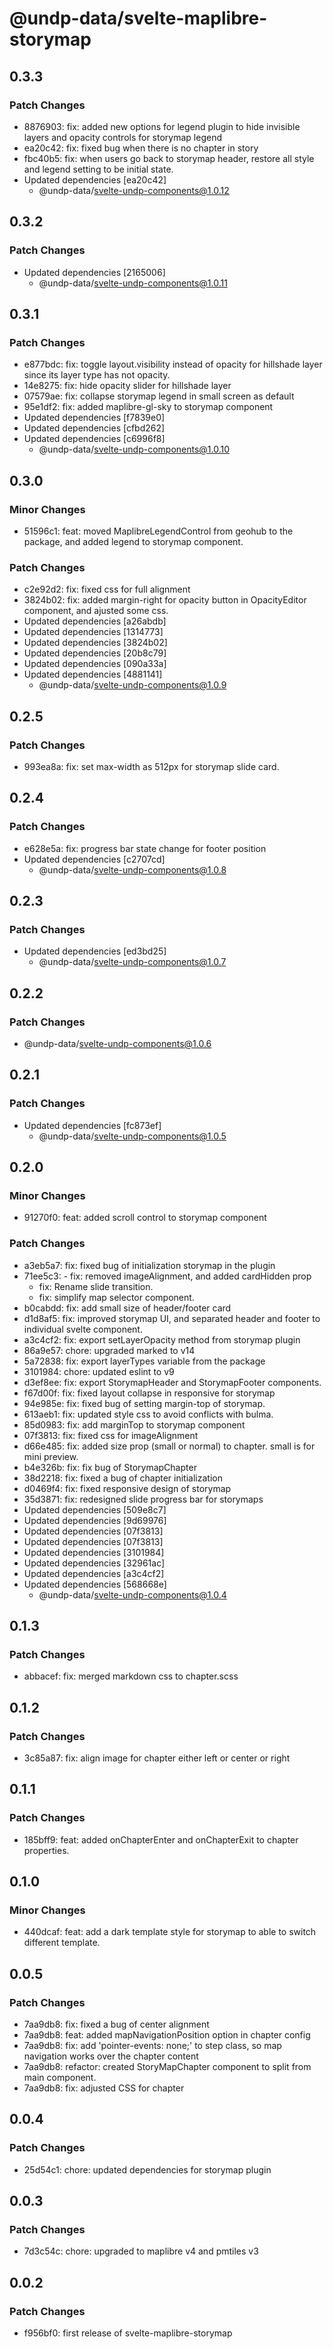 # @undp-data/svelte-maplibre-storymap

## 0.3.3

### Patch Changes

- 8876903: fix: added new options for legend plugin to hide invisible layers and opacity controls for storymap legend
- ea20c42: fix: fixed bug when there is no chapter in story
- fbc40b5: fix: when users go back to storymap header, restore all style and legend setting to be initial state.
- Updated dependencies [ea20c42]
  - @undp-data/svelte-undp-components@1.0.12

## 0.3.2

### Patch Changes

- Updated dependencies [2165006]
  - @undp-data/svelte-undp-components@1.0.11

## 0.3.1

### Patch Changes

- e877bdc: fix: toggle layout.visibility instead of opacity for hillshade layer since its layer type has not opacity.
- 14e8275: fix: hide opacity slider for hillshade layer
- 07579ae: fix: collapse storymap legend in small screen as default
- 95e1df2: fix: added maplibre-gl-sky to storymap component
- Updated dependencies [f7839e0]
- Updated dependencies [cfbd262]
- Updated dependencies [c6996f8]
  - @undp-data/svelte-undp-components@1.0.10

## 0.3.0

### Minor Changes

- 51596c1: feat: moved MaplibreLegendControl from geohub to the package, and added legend to storymap component.

### Patch Changes

- c2e92d2: fix: fixed css for full alignment
- 3824b02: fix: added margin-right for opacity button in OpacityEditor component, and ajusted some css.
- Updated dependencies [a26abdb]
- Updated dependencies [1314773]
- Updated dependencies [3824b02]
- Updated dependencies [20b8c79]
- Updated dependencies [090a33a]
- Updated dependencies [4881141]
  - @undp-data/svelte-undp-components@1.0.9

## 0.2.5

### Patch Changes

- 993ea8a: fix: set max-width as 512px for storymap slide card.

## 0.2.4

### Patch Changes

- e628e5a: fix: progress bar state change for footer position
- Updated dependencies [c2707cd]
  - @undp-data/svelte-undp-components@1.0.8

## 0.2.3

### Patch Changes

- Updated dependencies [ed3bd25]
  - @undp-data/svelte-undp-components@1.0.7

## 0.2.2

### Patch Changes

- @undp-data/svelte-undp-components@1.0.6

## 0.2.1

### Patch Changes

- Updated dependencies [fc873ef]
  - @undp-data/svelte-undp-components@1.0.5

## 0.2.0

### Minor Changes

- 91270f0: feat: added scroll control to storymap component

### Patch Changes

- a3eb5a7: fix: fixed bug of initialization storymap in the plugin
- 71ee5c3: - fix: removed imageAlignment, and added cardHidden prop
  - fix: Rename slide transition.
  - fix: simplify map selector component.
- b0cabdd: fix: add small size of header/footer card
- d1d8af5: fix: improved storymap UI, and separated header and footer to individual svelte component.
- a3c4cf2: fix: export setLayerOpacity method from storymap plugin
- 86a9e57: chore: upgraded marked to v14
- 5a72838: fix: export layerTypes variable from the package
- 3101984: chore: updated eslint to v9
- d3ef8ee: fix: export StorymapHeader and StorymapFooter components.
- f67d00f: fix: fixed layout collapse in responsive for storymap
- 94e985e: fix: fixed bug of setting margin-top of storymap.
- 613aeb1: fix: updated style css to avoid conflicts with bulma.
- 85d0983: fix: add marginTop to storymap component
- 07f3813: fix: fixed css for imageAlignment
- d66e485: fix: added size prop (small or normal) to chapter. small is for mini preview.
- b4e326b: fix: fix bug of StorymapChapter
- 38d2218: fix: fixed a bug of chapter initialization
- d0469f4: fix: fixed responsive design of storymap
- 35d3871: fix: redesigned slide progress bar for storymaps
- Updated dependencies [509e8c7]
- Updated dependencies [9d69976]
- Updated dependencies [07f3813]
- Updated dependencies [07f3813]
- Updated dependencies [3101984]
- Updated dependencies [32961ac]
- Updated dependencies [a3c4cf2]
- Updated dependencies [568668e]
  - @undp-data/svelte-undp-components@1.0.4

## 0.1.3

### Patch Changes

- abbacef: fix: merged markdown css to chapter.scss

## 0.1.2

### Patch Changes

- 3c85a87: fix: align image for chapter either left or center or right

## 0.1.1

### Patch Changes

- 185bff9: feat: added onChapterEnter and onChapterExit to chapter properties.

## 0.1.0

### Minor Changes

- 440dcaf: feat: add a dark template style for storymap to able to switch different template.

## 0.0.5

### Patch Changes

- 7aa9db8: fix: fixed a bug of center alignment
- 7aa9db8: feat: added mapNavigationPosition option in chapter config
- 7aa9db8: fix: add 'pointer-events: none;' to step class, so map navigation works over the chapter content
- 7aa9db8: refactor: created StoryMapChapter component to split from main component.
- 7aa9db8: fix: adjusted CSS for chapter

## 0.0.4

### Patch Changes

- 25d54c1: chore: updated dependencies for storymap plugin

## 0.0.3

### Patch Changes

- 7d3c54c: chore: upgraded to maplibre v4 and pmtiles v3

## 0.0.2

### Patch Changes

- f956bf0: first release of svelte-maplibre-storymap

